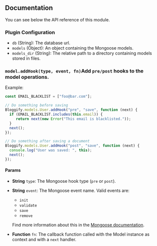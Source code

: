 ## Documentation

You can see below the API reference of this module.

### Plugin Configuration

 - `db` (String): The database url.
 - `models` (Object): An object containing the Mongoose models.
 - `models_dir` (String): The relative path to a directory containing models stored in files.

### `model.addHook(type, event, fn)`Add `pre/post` hooks to the model operations.

Example:

```js
const EMAIL_BLACKLIST = ["foo@bar.com"];

// Do something before saving
Bloggify.models.User.addHook("pre", "save", function (next) {
  if (EMAIL_BLACKLIST.includes(this.email)) {
     return next(new Error("This email is blacklisted."));
  }
  next();
});

// Do something after saving a document
Bloggify.models.User.addHook("post", "save", function (next) {
  console.log("User was saved: ", this);
  next();
});
```
#### Params
- **String** `type`: The Mongoose hook type (`pre` or `post`).
- **String** `event`: The Mongoose event name. Valid events are:
    - `init`
    - `validate`
    - `save`
    - `remove`

  Find more information about this in the [Mongoose documentation](http://mongoosejs.com/docs/middleware.html).
- **Function** `fn`: The callback function called with the Model instance as context and with a `next` handler.

